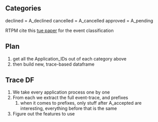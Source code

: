 ## Categories
declined = A_declined
cancelled = A_cancelled
approved = A_pending

RTPM cite this [tue paper](https://www.win.tue.nl/bpi/lib/exe/fetch.php?media=2017:bpi2017_paper_3.pdf) for the event classification


## Plan
1. get all the Application_IDs out of each category above
2. then build new, trace-based dataframe

## Trace DF
1. We take every application process one by one
2. From each we extract the full event-trace, and prefixes
    1. when it comes to prefixes, only stuff after A_accepted are interesting, everything before that is the same
3. Figure out the features to use